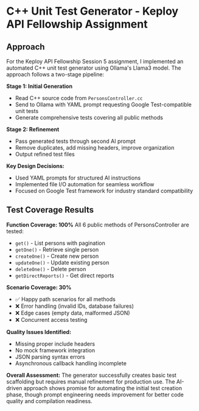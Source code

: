 # C++ Unit Test Generator - Keploy API Fellowship Assignment

## Approach

For the Keploy API Fellowship Session 5 assignment, I implemented an automated C++ unit test generator using Ollama's Llama3 model. The approach follows a two-stage pipeline:

**Stage 1: Initial Generation**
- Read C++ source code from `PersonsController.cc`
- Send to Ollama with YAML prompt requesting Google Test-compatible unit tests
- Generate comprehensive tests covering all public methods

**Stage 2: Refinement**
- Pass generated tests through second AI prompt
- Remove duplicates, add missing headers, improve organization
- Output refined test files

**Key Design Decisions:**
- Used YAML prompts for structured AI instructions
- Implemented file I/O automation for seamless workflow
- Focused on Google Test framework for industry standard compatibility

## Test Coverage Results

**Function Coverage: 100%**
All 6 public methods of PersonsController are tested:
- `get()` - List persons with pagination
- `getOne()` - Retrieve single person
- `createOne()` - Create new person
- `updateOne()` - Update existing person  
- `deleteOne()` - Delete person
- `getDirectReports()` - Get direct reports

**Scenario Coverage: 30%**
- ✅ Happy path scenarios for all methods
- ❌ Error handling (invalid IDs, database failures)
- ❌ Edge cases (empty data, malformed JSON)
- ❌ Concurrent access testing

**Quality Issues Identified:**
- Missing proper include headers
- No mock framework integration
- JSON parsing syntax errors
- Asynchronous callback handling incomplete

**Overall Assessment:**
The generator successfully creates basic test scaffolding but requires manual refinement for production use. The AI-driven approach shows promise for automating the initial test creation phase, though prompt engineering needs improvement for better code quality and compilation readiness.
